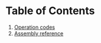 # Table of Contents

1. [Operation codes](https://github.com/prp-e/8bitcomputer/blob/master/docs/OpCode.md)
2. [Assembly reference](https://github.com/prp-e/8bitcomputer/blob/master/docs/assembly.md)

